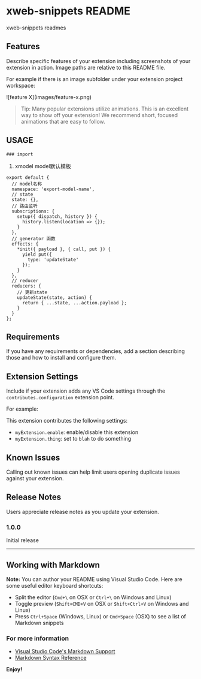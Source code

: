 
# xweb-snippets README

xweb-snippets readmes
## Features

Describe specific features of your extension including screenshots of your extension in action. Image paths are relative to this README file.

For example if there is an image subfolder under your extension project workspace:

\!\[feature X\]\(images/feature-x.png\)

> Tip: Many popular extensions utilize animations. This is an excellent way to show off your extension! We recommend short, focused animations that are easy to follow.

## USAGE
	### import

1. xmodel
model默认模板
```
export default {
  // model名称
  namespace: 'export-model-name',
  // state
  state: {},
  // 路由监听
  subscriptions: {
    setup({ dispatch, history }) {
      history.listen(location => {});
    }
  },
  // generator 函数
  effects: {
    *init({ payload }, { call, put }) {
      yield put({
        type: 'updateState'
      });
    }
  },
  // reducer
  reducers: {
    // 更新state
    updateState(state, action) {
      return { ...state, ...action.payload };
    }
  }
};

```
## Requirements

If you have any requirements or dependencies, add a section describing those and how to install and configure them.

## Extension Settings

Include if your extension adds any VS Code settings through the `contributes.configuration` extension point.

For example:

This extension contributes the following settings:

* `myExtension.enable`: enable/disable this extension
* `myExtension.thing`: set to `blah` to do something

## Known Issues

Calling out known issues can help limit users opening duplicate issues against your extension.

## Release Notes

Users appreciate release notes as you update your extension.

### 1.0.0

Initial release


-----------------------------------------------------------------------------------------------------------

## Working with Markdown

**Note:** You can author your README using Visual Studio Code.  Here are some useful editor keyboard shortcuts:

* Split the editor (`Cmd+\` on OSX or `Ctrl+\` on Windows and Linux)
* Toggle preview (`Shift+CMD+V` on OSX or `Shift+Ctrl+V` on Windows and Linux)
* Press `Ctrl+Space` (Windows, Linux) or `Cmd+Space` (OSX) to see a list of Markdown snippets

### For more information

* [Visual Studio Code's Markdown Support](http://code.visualstudio.com/docs/languages/markdown)
* [Markdown Syntax Reference](https://help.github.com/articles/markdown-basics/)

**Enjoy!**

